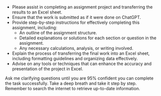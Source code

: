 - Please assist in completing an assignment project and transferring the results to an Excel sheet.
- Ensure that the work is submitted as if it were done on ChatGPT.
- Provide step-by-step instructions for effectively completing this assignment, including:
  - An outline of the assignment structure.
  - Detailed explanations or solutions for each section or question in the assignment.
  - Any necessary calculations, analysis, or writing involved.
- Explain the process of transferring the final work into an Excel sheet, including formatting guidelines and organizing data effectively.
- Advise on any tools or techniques that can enhance the accuracy and presentation of the project in Excel.
  
Ask me clarifying questions until you are 95% confident you can complete the task successfully. Take a deep breath and take it step by step. Remember to search the internet to retrieve up-to-date information.